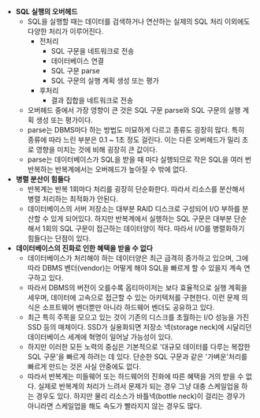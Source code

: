 - **SQL 실행의 오버헤드**
	- SQL을 실행할 때는 데이터를 검색하거나 연산하는 실제의 SQL 처리 이외에도 다양한 처리가 이루어진다.
		- 전처리
			- SQL 구문을 네트워크로 전송
			- 데이터베이스 연결
			- SQL 구문 parse
			- SQL 구문의 실행 계획 생성 또는 평가
		- 후처리
			- 결과 집합을 네트워크로 전송
	- 오버헤드 중에서 가장 영향이 큰 것은 SQL 구문 parse와 SQL 구문의 실행 계획 생성 또는 평가이다.
	- parse는 DBMS마다 하는 방법도 미묘하게 다르고 종류도 굉장히 많다. 특히 종류에 따라 느린 부분은 0.1 ~ 1초 정도 걸린다. 이는 다른 오버헤드가 밀리 초로 영향을 미치는 것에 비해 굉장히 큰 값이다.
	- parse는 데이터베이스가 SQL을 받을 때 마다 실행되므로 작은 SQL을 여러 번 반복하는 반복계에서는 오버헤드가 높아질 수 밖에 없다.
- **병렬 분산이 힘들다**
	- 반복계는 반복 1회마다 처리를 굉장히 단순화한다. 따라서 리소스를 분산해서 병렬 처리하는 최적화가 안된다.
	- 데이터베이스의 서버 저장소는 대부분 RAID 디스크로 구성되어 I/O 부하를 분산할 수 있게 되어있다. 하지만 반복계에서 실행하는 SQL 구문은 대부분 단순해서 1회의 SQL 구문이 접근하는 데이터양이 적다. 따라서 I/O를 병렬화하기 힘들다는 단점이 있다.
- **데이터베이스의 진화로 인한 혜택을 받을 수 없다**
	- 데이터베이스가 처리해야 하는 데이터양은 최근 급격히 증가하고 있으며, 그에 따라 DBMS 벤더(vendor)는 어떻게 해야 SQL을 빠르게 할 수 있을지 계속 연구하고 있다.
	- 따라서 DBMS의 버전이 오를수록 옵티마이저는 보다 효율적으로 실행 계획을 세우며, 데이터에 고속으로 접근할 수 있는 아키텍처를 구현한다. 이런 문제 의식은 소프트웨어 벤더뿐만 아니라 하드웨어 벤더도 공유하고 있다.
	- 최근 특히 주목을 모으고 있는 것이 기존의 디스크를 초월하는 I/O 성능을 가진 SSD 등의 매체이다. SSD가 실용화되면 저장소 넥(storage neck)에 시달리던 데이터베이스 세계에 혁명이 일어날 가능성이 있다.
	- 하지만 이러한 모든 노력의 중심은 기본적으로 '대규모 데이터를 다루는 복잡한 SQL 구문'을 빠르게 하려는 데 있다. 단순한 SQL 구문과 같은 '가벼운'처리를 빠르게 만드는 것은 사실 안중에도 없다.
	- 따라서 반복계는 미들웨어 또는 하드웨어의 진화에 따른 혜택을 거의 받을 수 없다. 실제로 반복계의 처리가 느려서 문제가 되는 경우 그냥 대충 스케일업을 하는 경우도 있다. 하지만 물리 리소스가 바틀넥(bottle neck)이 걸리는 경우가 아니라면 스케일업을 해도 속도가 빨라지지 않는 경우도 많다.